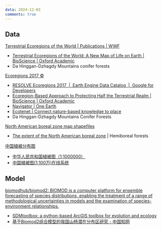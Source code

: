 ```yaml
---
data: 2024-12-03
comments: true
---
```


## Data

[Terrestrial Ecoregions of the World | Publications | WWF](https://www.worldwildlife.org/publications/terrestrial-ecoregions-of-the-world)

- [Terrestrial Ecoregions of the World: A New Map of Life on Earth | BioScience | Oxford Academic](https://academic.oup.com/bioscience/article/51/11/933/227116)
- Da Hinggan-Dzhagdy Mountains conifer forests

[Ecoregions 2017 ©](https://ecoregions.appspot.com/)

- [RESOLVE Ecoregions 2017  |  Earth Engine Data Catalog  |  Google for Developers](https://developers.google.com/earth-engine/datasets/catalog/RESOLVE_ECOREGIONS_2017)
- [Ecoregion-Based Approach to Protecting Half the Terrestrial Realm | BioScience | Oxford Academic](https://academic.oup.com/bioscience/article/67/6/534/3102935?login=false)
- [Navigator | One Earth](https://www.oneearth.org/navigator/)
- [Ecotenet | Connect nature-based knowledge to place](https://www.ecotenet.org/)
- Da Hinggan-Dzhagdy Mountains Conifer Forests

[North American boreal zone map shapefiles](https://natural-resources.canada.ca/our-natural-resources/forests/sustainable-forest-management/boreal-forest/north-american-boreal-zone-map-shapefiles/14252)

- [The extent of the North American boreal zone](https://cdnsciencepub.com/doi/abs/10.1139/A09-004) | Hemiboreal forests

[中国植被分布图](https://www.plantplus.cn/dsite/zhibei/b12.html)

- [中华人民共和国植被图（1:1000000）](https://www.plantplus.cn/doi/10.12282/plantdata.0155)
- [中国植被图(1:100万)在线系统](http://nsii.org.cn/2017/chinavegetaion.php) 

## Model

[biomodhub/biomod2: BIOMOD is a computer platform for ensemble forecasting of species distributions, enabling the treatment of a range of methodological uncertainties in models and the examination of species-environment relationships.](https://github.com/biomodhub/biomod2)

- [SDMtoolbox: a python-based ArcGIS toolbox for evolution and ecology](https://www.sdmtoolbox.org/)
- [基于Biomod2组合模型的我国山杨潜在分布区研究 - 中国知网](https://kns.cnki.net/kcms2/article/abstract?v=WStw-Pbchow-5b4bvMBe7nm59b4v8I2PPWwXh3u0NIZLF6Ga4r4ZEakKvhO1HTWLHyNo4lmHjqKEB1oWKmxN_7kaFhlLtSckWltfRVcnyhtovDOSNCMOHaH1QWNhbupgzLB9ND1SA2VsNglGKrcwxw==&uniplatform=NZKPT&language=CHS)

